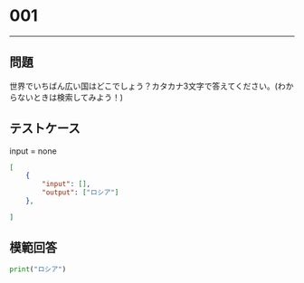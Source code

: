 # 001


---
## 問題

世界でいちばん広い国はどこでしょう？カタカナ3文字で答えてください。(わからないときは検索してみよう！)

## テストケース
input = none
```json
[
	{
		"input": [],
		"output": ["ロシア"]
  	},

]
```

## 模範回答
```python
print("ロシア")
```
